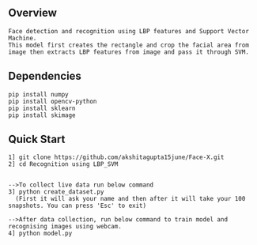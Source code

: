 ## Overview
    Face detection and recognition using LBP features and Support Vector Machine.
    This model first creates the rectangle and crop the facial area from image then extracts LBP features from image and pass it through SVM.

## Dependencies
    pip install numpy
    pip install opencv-python
    pip install sklearn
    pip install skimage
    
    
## Quick Start
    1] git clone https://github.com/akshitagupta15june/Face-X.git
    2] cd Recognition using LBP_SVM
    
    
    -->To collect live data run below command
    3] python create_dataset.py
      (First it will ask your name and then after it will take your 100 snapshots. You can press 'Esc' to exit)
    
    -->After data collection, run below command to train model and recognising images using webcam.
    4] python model.py
    
   

